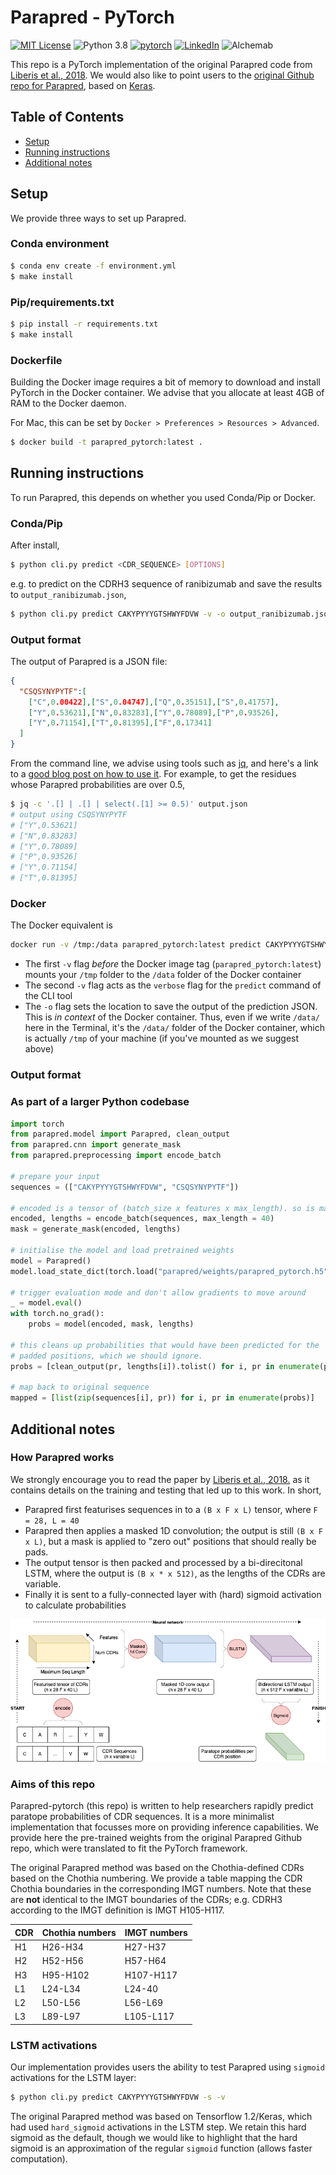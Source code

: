 # Parapred - PyTorch

[![MIT License](https://img.shields.io/static/v1?label=license&message=MIT&color=green&style=flat-square)](https://opensource.org/licenses/MIT)
![Python 3.8](https://img.shields.io/static/v1?label=python&message=3.8&color=blue&style=flat-square)
[![pytorch](https://img.shields.io/static/v1?label=pytorch&message=1.7.0&color=blue&style=flat-square)](https://pytorch.org/)
[![LinkedIn](https://img.shields.io/badge/LinkedIn-blue?style=flat&logo=linkedin&labelColor=blue)](https://www.linkedin.com/company/alchemab-therapeutics-ltd/)
![Alchemab](https://img.shields.io/twitter/follow/alchemabtx?style=social)


This repo is a PyTorch implementation of the original Parapred code from [Liberis
et al., 2018](https://academic.oup.com/bioinformatics/article/34/17/2944/4972995). We would also like to point
users to the [original Github repo for Parapred](https://github.com/eliberis/parapred), based on [Keras](https://keras.io/).

## Table of Contents
* [Setup](#setup)
* [Running instructions](#running-instructions)
* [Additional notes](#additional-notes)

## Setup

We provide three ways to set up Parapred.

### Conda environment
```bash
$ conda env create -f environment.yml
$ make install
```

### Pip/requirements.txt
```bash
$ pip install -r requirements.txt
$ make install
```

### Dockerfile
Building the Docker image requires a bit of memory to download and install PyTorch in the Docker container.
We advise that you allocate at least 4GB of RAM to the Docker daemon.

For Mac, this can be set by `Docker > Preferences > Resources > Advanced`. 

```bash
$ docker build -t parapred_pytorch:latest .
```

## Running instructions

To run Parapred, this depends on whether you used Conda/Pip or Docker.

### Conda/Pip
After install,
```bash
$ python cli.py predict <CDR_SEQUENCE> [OPTIONS]
```

e.g. to predict on the CDRH3 sequence of ranibizumab and save the results to `output_ranibizumab.json`,
```bash
$ python cli.py predict CAKYPYYYGTSHWYFDVW -v -o output_ranibizumab.json
```

### Output format
The output of Parapred is a JSON file:
```json
{
  "CSQSYNYPYTF":[
    ["C",0.00422],["S",0.04747],["Q",0.35151],["S",0.41757],
    ["Y",0.53621],["N",0.83283],["Y",0.78089],["P",0.93526],
    ["Y",0.71154],["T",0.81395],["F",0.17341]
  ]
}
```

From the command line, we advise using tools such as [jq](https://stedolan.github.io/jq/), and here's a link
to a [good blog post on how to use it](https://clarewest.github.io/blog/post/handling-json-data-with-jq/). For
example, to get the residues whose Parapred probabilities are over 0.5,

```bash
$ jq -c '.[] | .[] | select(.[1] >= 0.5)' output.json
# output using CSQSYNYPYTF
# ["Y",0.53621]
# ["N",0.83283]
# ["Y",0.78089]
# ["P",0.93526]
# ["Y",0.71154]
# ["T",0.81395]
``` 
 

### Docker
The Docker equivalent is
```bash
docker run -v /tmp:/data parapred_pytorch:latest predict CAKYPYYYGTSHWYFDVW -v -o /data/output_ranibizumab.json
```
* The first `-v` flag _before_ the Docker image tag (`parapred_pytorch:latest`) mounts your `/tmp` folder to the `/data`
folder of the Docker container
* The second `-v` flag acts as the `verbose` flag for the `predict` command of the CLI tool
* The `-o` flag sets the location to save the output of the prediction JSON. This is _in context_ of the Docker
container. Thus, even if we write `/data/` here in the Terminal, it's the `/data/` folder of the Docker container,
which is actually `/tmp` of your machine (if you've mounted as we suggest above)

### Output format  

### As part of a larger Python codebase
```python
import torch
from parapred.model import Parapred, clean_output
from parapred.cnn import generate_mask
from parapred.preprocessing import encode_batch

# prepare your input
sequences = (["CAKYPYYYGTSHWYFDVW", "CSQSYNYPYTF"])

# encoded is a tensor of (batch_size x features x max_length). so is mask.
encoded, lengths = encode_batch(sequences, max_length = 40)
mask = generate_mask(encoded, lengths)

# initialise the model and load pretrained weights
model = Parapred()
model.load_state_dict(torch.load("parapred/weights/parapred_pytorch.h5"))

# trigger evaluation mode and don't allow gradients to move around
_ = model.eval()
with torch.no_grad():
    probs = model(encoded, mask, lengths)

# this cleans up probabilities that would have been predicted for the
# padded positions, which we should ignore.
probs = [clean_output(pr, lengths[i]).tolist() for i, pr in enumerate(probs)]
 
# map back to original sequence
mapped = [list(zip(sequences[i], pr)) for i, pr in enumerate(probs)]
```


## Additional notes

### How Parapred works
We strongly encourage you to read the paper by [Liberis
et al., 2018.](https://academic.oup.com/bioinformatics/article/34/17/2944/4972995) as it contains details on
the training and testing that led up to this work. In short, 
* Parapred first featurises sequences in to a `(B x F x L)` tensor, where `F = 28, L = 40`
* Parapred then applies a masked 1D convolution; the output is still `(B x F x L)`, but a mask is applied to
"zero out" positions that should really be pads.
* The output tensor is then packed and processed by a bi-direcitonal LSTM, where the output is
`(B x * x 512)`, as the lengths of the CDRs are variable.
* Finally it is sent to a fully-connected layer with (hard) sigmoid activation to calculate probabilities

![workflow.png](workflow.png)

### Aims of this repo
Parapred-pytorch (this repo) is written to help researchers rapidly predict paratope probabilities of CDR sequences. It
is a more minimalist implementation that focusses more on providing inference capabilities. We provide here the
pre-trained weights from the original Parapred Github repo, which were translated to fit the PyTorch framework.

The original Parapred method was based on the Chothia-defined CDRs based on the Chothia numbering. We provide
a table mapping the CDR Chothia boundaries in the corresponding IMGT numbers. Note that these are **not**
identical to the IMGT boundaries of the CDRs; e.g. CDRH3 according to the IMGT definition is IMGT H105-H117.

| CDR | Chothia numbers | IMGT numbers | 
| --- | --------------- | ------------ |
| H1  |  H26-H34        | H27-H37 |
| H2  |  H52-H56        | H57-H64 |
| H3  |  H95-H102       | H107-H117 |
| L1  |  L24-L34        | L24-40 |
| L2  |  L50-L56        | L56-L69 |
| L3  |  L89-L97 | L105-L117|

### LSTM activations
Our implementation provides users the ability to test Parapred using `sigmoid` activations for the
LSTM layer:

```bash
$ python cli.py predict CAKYPYYYGTSHWYFDVW -s -v
``` 

The original Parapred method was based on Tensorflow 1.2/Keras, which had used `hard_sigmoid`
activations in the LSTM step. We retain this hard sigmoid as the default, though we would like to highlight
that the hard sigmoid is an approximation of the regular `sigmoid` function (allows faster computation).  